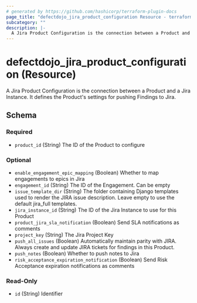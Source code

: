```yaml
---
# generated by https://github.com/hashicorp/terraform-plugin-docs
page_title: "defectdojo_jira_product_configuration Resource - terraform-provider-defectdojo"
subcategory: ""
description: |-
  A Jira Product Configuration is the connection between a Product and a Jira Instance. It defines the Product's settings for pushing Findings to Jira.
---
```


# defectdojo_jira_product_configuration (Resource)

A Jira Product Configuration is the connection between a Product and a Jira Instance. It defines the Product's settings for pushing Findings to Jira.



<!-- schema generated by tfplugindocs -->
## Schema

### Required

- `product_id` (String) The ID of the Product to configure

### Optional

- `enable_engagement_epic_mapping` (Boolean) Whether to map engagements to epics in Jira
- `engagement_id` (String) The ID of the Engagement. Can be empty
- `issue_template_dir` (String) The folder containing Django templates used to render the JIRA issue description. Leave empty to use the default jira_full templates.
- `jira_instance_id` (String) The ID of the Jira Instance to use for this Product
- `product_jira_sla_notification` (Boolean) Send SLA notifications as comments
- `project_key` (String) The Jira Project Key
- `push_all_issues` (Boolean) Automatically maintain parity with JIRA. Always create and update JIRA tickets for findings in this Product.
- `push_notes` (Boolean) Whether to push notes to Jira
- `risk_acceptance_expiration_notification` (Boolean) Send Risk Acceptance expiration notifications as comments

### Read-Only

- `id` (String) Identifier


